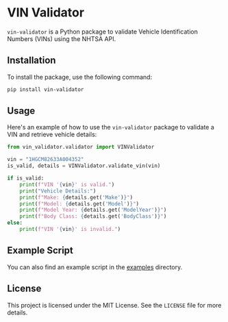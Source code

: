 # VIN Validator

`vin-validator` is a Python package to validate Vehicle Identification Numbers (VINs) using the NHTSA API.

## Installation

To install the package, use the following command:

```bash
pip install vin-validator
```

## Usage

Here's an example of how to use the `vin-validator` package to validate a VIN and retrieve vehicle details:

```python
from vin_validator.validator import VINValidator

vin = "1HGCM82633A004352"
is_valid, details = VINValidator.validate_vin(vin)

if is_valid:
    print(f"VIN '{vin}' is valid.")
    print("Vehicle Details:")
    print(f"Make: {details.get('Make')}")
    print(f"Model: {details.get('Model')}")
    print(f"Model Year: {details.get('ModelYear')}")
    print(f"Body Class: {details.get('BodyClass')}")
else:
    print(f"VIN '{vin}' is invalid.")
```

## Example Script

You can also find an example script in the [examples](examples/validate_vin.py) directory.

## License

This project is licensed under the MIT License. See the `LICENSE` file for more details.